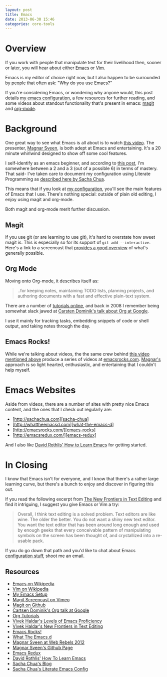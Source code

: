 ```yaml
---
layout: post
title: Emacs
date: 2013-06-30 15:46
categories: core-tools
---
```


# Overview

If you work with people that manipulate text for their livelihood
then, sooner or later, you will hear about either
[Emacs][wikipedia-emacs] or [Vim][wikipedia-vim].

Emacs is my editor of choice right now, but I also happen to be
surrounded by people that often ask: "Why do you use Emacs?"

If you're considering Emacs, or wondering why anyone would, this post
details [my emacs configuration][github-jedcn-emacs-setup], a few
resources for further reading, and some videos about standout
functionality that's present in emacs: [magit][vimeo-magit-screencast]
and [org-mode][youtube-org-carsten-video].

# Background

One great way to see what Emacs is all about is to watch
[this video][youtube-emacs-rocks-web-rebels]. The presenter,
[Magnar Sveen][github-magnars], is both adept at Emacs and
entertaining. It's a 20 minute whirlwind designed to show off some
cool features.

I self-identify as an emacs beginner, and according to
[this post][vivek-levels-of-emacs], I'm somewhere between a 2 and a 3
(out of a possible 6) in terms of mastery. That said- I've taken care
to document my configuration using Literate Programming as
[described here by Sacha Chua][sacha-chua-emacs-config].

This means that if you look at
[my configuration][github-jedcn-emacs-setup], you'll see the main
features of Emacs that I use. There's nothing special: outside of
plain old editing, I enjoy using magit and org-mode.

Both magit and org-mode merit further discussion.

## Magit

If you use git (or are learning to use git), it's hard to overstate
how sweet magit is. This is especially so for its support of `git add
--interactive`. Here's a link to a screencast that
[provides a good overview][vimeo-magit-screencast] of what's generally
possible.

## Org Mode

Moving onto Org-mode, it describes itself as:

> ..for keeping notes, maintaining TODO lists, planning projects, and
> authoring documents with a fast and effective plain-text system.

There are a number of [tutorials online][org-tutorials], and back in
2008 I remember being somewhat slack jawed at
[Carsten Dominik's talk about Org at Google][youtube-org-carsten-video].

I use it mainly for tracking tasks, embedding snippets of code or
shell output, and taking notes through the day.

## Emacs Rocks!

While we're talking about videos, the the same crew behind
[this video mentioned above][youtube-emacs-rocks-web-rebels] produce a
series of videos at [emacsrocks.com][emacs-rocks].
[Magnar's][github-magnars] approach is so light hearted, enthusiastic,
and entertaining that I couldn't help myself.

# Emacs Websites

Aside from videos, there are a number of sites with pretty nice Emacs
content, and the ones that I check out regularly are:

* [http://sachachua.com][sacha-chua]
* [http://whattheemacsd.com][what-the-emacs-d]
* [http://emacsrocks.com/][emacs-rocks]
* [http://emacsredux.com/][emacs-redux]

And I also like
[David Rothlis' How to Learn Emacs][rothlis-emacs-how-to-learn] for
getting started.

# In Closing

I know that Emacs isn't for everyone, and I know that there's a rather
large learning curve, but there's a bunch to enjoy and discover in
figuring this out.

If you read the following excerpt from
[The New Frontiers in Text Editing][haldar-new-frontiers] and find it
intriguing, I suggest you give Emacs or Vim a try:

> Overall, I think text editing is a solved problem. Text editors are
> like wine. The older the better. You do not want a shiny new text
> editor. You want the text editor that has been around long enough
> and used by enough geeks that every conceivable pattern of
> manipulating symbols on the screen has been thought of, and
> crystallized into a re-usable pack.

If you do go down that path and you'd like to chat about Emacs
[configuration stuff][github-jedcn-emacs-setup], shoot me an email.

## Resources

* [Emacs on Wikipedia][wikipedia-emacs]
* [Vim on Wikipedia][wikipedia-vim]
* [My Emacs Setup][github-jedcn-emacs-setup]
* [Magit Screencast on Vimeo][vimeo-magit-screencast]
* [Magit on Github][github-magit]
* [Cartsen Dominik's Org talk at Google][youtube-org-carsten-video]
* [Org Tutorials][org-tutorials]
* [Vivek Haldar's Levels of Emacs Proficiency][vivek-levels-of-emacs]
* [Vivek Haldar's New Frontiers in Text Editing][haldar-new-frontiers]
* [Emacs Rocks!][emacs-rocks]
* [What The Emacs.d][what-the-emacs-d]
* [Magnar Sveen at Web Rebels 2012][youtube-emacs-rocks-web-rebels]
* [Magnar Sveen's Github Page][github-magnars]
* [Emacs Redux][emacs-redux]
* [David Rothlis' How To Learn Emacs][rothlis-emacs-how-to-learn]
* [Sacha Chua's Blog][sacha-chua]
* [Sacha Chua's Literate Emacs Config][sacha-chua-emacs-config]

[emacs-redux]: http://emacsredux.com/
[emacs-rocks]: http://emacsrocks.com
[github-jedcn-emacs-setup]: https://github.com/jedcn/emacs-setup
[github-magit]: https://github.com/magit/magit
[github-magnars]: https://github.com/magnars
[haldar-new-frontiers]: http://blog.vivekhaldar.com/post/31970017734/new-frontiers-in-text-editing
[org-tutorials]: http://orgmode.org/worg/org-tutorials/
[sacha-chua-emacs-config]: http://sachachua.com/blog/2012/06/literate-programming-emacs-configuration-file/
[sacha-chua]: http://sachachua.com/
[vimeo-magit-screencast]: http://vimeo.com/2871241
[vivek-levels-of-emacs]: http://blog.vivekhaldar.com/post/3996068979/the-levels-of-emacs-proficiency
[what-the-emacs-d]: http://whattheemacsd.com
[wikipedia-emacs]: https://en.wikipedia.org/wiki/Emacs
[wikipedia-vim]: http://en.wikipedia.org/wiki/Vim_(text_editor)
[youtube-emacs-rocks-web-rebels]: http://www.youtube.com/watch?v=p3Te_a-AGqM
[youtube-org-carsten-video]: http://www.youtube.com/watch?v=oJTwQvgfgMM
[rothlis-emacs-how-to-learn]: http://david.rothlis.net/emacs/howtolearn.html
